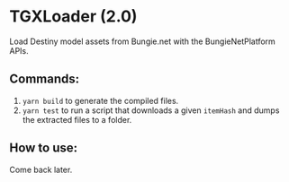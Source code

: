 # TGXLoader (2.0)

Load Destiny model assets from Bungie.net with the BungieNetPlatform APIs.

## Commands:

1. `yarn build` to generate the compiled files.
2. `yarn test` to run a script that downloads a given `itemHash` and dumps the extracted files to a folder.

## How to use:

Come back later.
